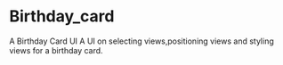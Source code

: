 # Birthday_card
A Birthday Card UI
A UI on selecting views,positioning views and styling views for a birthday card. 
